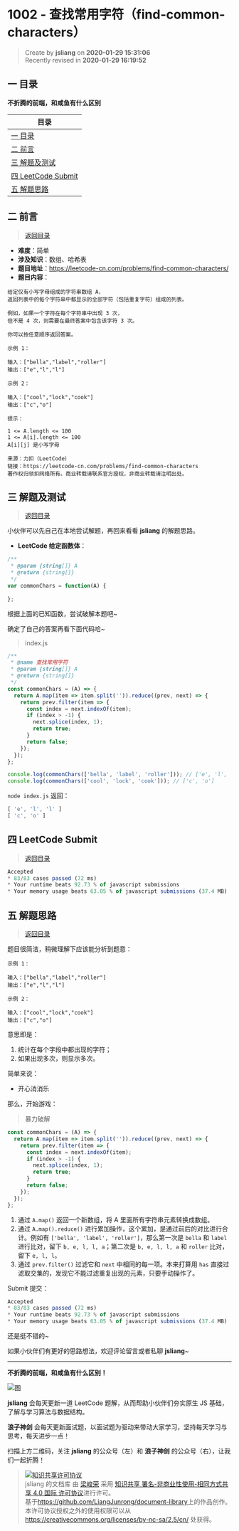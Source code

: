 1002 - 查找常用字符（find-common-characters）
===

> Create by **jsliang** on **2020-01-29 15:31:06**  
> Recently revised in **2020-01-29 16:19:52**

## <a name="chapter-one" id="chapter-one"></a>一 目录

**不折腾的前端，和咸鱼有什么区别**

| 目录 |
| --- | 
| [一 目录](#chapter-one) | 
| <a name="catalog-chapter-two" id="catalog-chapter-two"></a>[二 前言](#chapter-two) |
| <a name="catalog-chapter-three" id="catalog-chapter-three"></a>[三 解题及测试](#chapter-three) |
| <a name="catalog-chapter-four" id="catalog-chapter-four"></a>[四 LeetCode Submit](#chapter-four) |
| <a name="catalog-chapter-five" id="catalog-chapter-five"></a>[五 解题思路](#chapter-five) |

## <a name="chapter-two" id="chapter-two"></a>二 前言

> [返回目录](#chapter-one)

* **难度**：简单
* **涉及知识**：数组、哈希表
* **题目地址**：https://leetcode-cn.com/problems/find-common-characters/
* **题目内容**：

```
给定仅有小写字母组成的字符串数组 A，
返回列表中的每个字符串中都显示的全部字符（包括重复字符）组成的列表。

例如，如果一个字符在每个字符串中出现 3 次，
但不是 4 次，则需要在最终答案中包含该字符 3 次。

你可以按任意顺序返回答案。

示例 1：

输入：["bella","label","roller"]
输出：["e","l","l"]

示例 2：

输入：["cool","lock","cook"]
输出：["c","o"]
 
提示：

1 <= A.length <= 100
1 <= A[i].length <= 100
A[i][j] 是小写字母

来源：力扣（LeetCode）
链接：https://leetcode-cn.com/problems/find-common-characters
著作权归领扣网络所有。商业转载请联系官方授权，非商业转载请注明出处。
```

## <a name="chapter-three" id="chapter-three"></a>三 解题及测试

> [返回目录](#chapter-one)

小伙伴可以先自己在本地尝试解题，再回来看看 **jsliang** 的解题思路。

* **LeetCode 给定函数体**：

```js
/**
 * @param {string[]} A
 * @return {string[]}
 */
var commonChars = function(A) {
    
};
```

根据上面的已知函数，尝试破解本题吧~

确定了自己的答案再看下面代码哈~

> index.js

```js
/**
 * @name 查找常用字符
 * @param {string[]} A
 * @return {string[]}
 */
const commonChars = (A) => {
  return A.map(item => item.split('')).reduce((prev, next) => {
    return prev.filter(item => {
      const index = next.indexOf(item);
      if (index > -1) {
        next.splice(index, 1);
        return true;
      }
      return false;
    });
  });
};

console.log(commonChars(['bella', 'label', 'roller'])); // ['e', 'l', 'l']
console.log(commonChars(['cool', 'lock', 'cook'])); // ['c', 'o']
```

`node index.js` 返回：

```js
[ 'e', 'l', 'l' ]
[ 'c', 'o' ]
```

## <a name="chapter-four" id="chapter-four"></a>四 LeetCode Submit

> [返回目录](#chapter-one)

```js
Accepted
* 83/83 cases passed (72 ms)
* Your runtime beats 92.73 % of javascript submissions
* Your memory usage beats 63.05 % of javascript submissions (37.4 MB)
```

## <a name="chapter-five" id="chapter-five"></a>五 解题思路

> [返回目录](#chapter-one)

题目很简洁，稍微理解下应该能分析到题意：

```
示例 1：

输入：["bella","label","roller"]
输出：["e","l","l"]

示例 2：

输入：["cool","lock","cook"]
输出：["c","o"]
```

意思即是：

1. 统计在每个字段中都出现的字符；
2. 如果出现多次，则显示多次。

简单来说：

* 开心消消乐

那么，开始游戏：

> 暴力破解

```js
const commonChars = (A) => {
  return A.map(item => item.split('')).reduce((prev, next) => {
    return prev.filter(item => {
      const index = next.indexOf(item);
      if (index > -1) {
        next.splice(index, 1);
        return true;
      }
      return false;
    });
  });
};
```

1. 通过 `A.map()` 返回一个新数组，将 A 里面所有字符串元素转换成数组。
2. 通过 `A.map().reduce()` 进行累加操作，这个累加，是通过前后的对比进行合计。例如有 `['bella', 'label', 'roller']`，那么第一次是 `bella` 和 `label` 进行比对，留下 `b, e, l, l, a`；第二次是 `b, e, l, l, a` 和 `roller` 比对，留下 `e, l, l`。
3. 通过 `prev.filter()` 过滤它和 `next` 中相同的每一项。本来打算用 `has` 直接过滤取交集的，发现它不能过滤重复出现的元素，只要手动操作了。

Submit 提交：

```js
Accepted
* 83/83 cases passed (72 ms)
* Your runtime beats 92.73 % of javascript submissions
* Your memory usage beats 63.05 % of javascript submissions (37.4 MB)
```

还是挺不错的~

如果小伙伴们有更好的思路想法，欢迎评论留言或者私聊 **jsliang**~

---

**不折腾的前端，和咸鱼有什么区别！**

![图](../../../public-repertory/img/z-index-small.png)

**jsliang** 会每天更新一道 LeetCode 题解，从而帮助小伙伴们夯实原生 JS 基础，了解与学习算法与数据结构。

**浪子神剑** 会每天更新面试题，以面试题为驱动来带动大家学习，坚持每天学习与思考，每天进步一点！

扫描上方二维码，关注 **jsliang** 的公众号（左）和 **浪子神剑** 的公众号（右），让我们一起折腾！

> <a rel="license" href="http://creativecommons.org/licenses/by-nc-sa/4.0/"><img alt="知识共享许可协议" style="border-width:0" src="https://i.creativecommons.org/l/by-nc-sa/4.0/88x31.png" /></a><br /><span xmlns:dct="http://purl.org/dc/terms/" property="dct:title">jsliang 的文档库</span> 由 <a xmlns:cc="http://creativecommons.org/ns#" href="https://github.com/LiangJunrong/document-library" property="cc:attributionName" rel="cc:attributionURL">梁峻荣</a> 采用 <a rel="license" href="http://creativecommons.org/licenses/by-nc-sa/4.0/">知识共享 署名-非商业性使用-相同方式共享 4.0 国际 许可协议</a>进行许可。<br />基于<a xmlns:dct="http://purl.org/dc/terms/" href="https://github.com/LiangJunrong/document-library" rel="dct:source">https://github.com/LiangJunrong/document-library</a>上的作品创作。<br />本许可协议授权之外的使用权限可以从 <a xmlns:cc="http://creativecommons.org/ns#" href="https://creativecommons.org/licenses/by-nc-sa/2.5/cn/" rel="cc:morePermissions">https://creativecommons.org/licenses/by-nc-sa/2.5/cn/</a> 处获得。